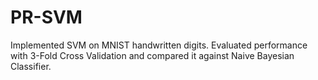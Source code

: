 # PR-SVM
Implemented SVM on MNIST handwritten digits. Evaluated performance with 3-Fold Cross Validation and compared it against Naive Bayesian Classifier.
